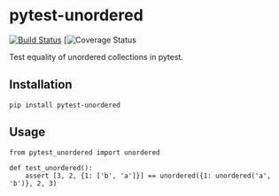 # pytest-unordered

[![Build Status](https://travis-ci.org/utapyngo/pytest-unordered.svg?branch=master)](https://travis-ci.org/utapyngo/pytest-unordered)
[![Coverage Status]([![codecov](https://codecov.io/gh/utapyngo/pytest-unordered/branch/master/graph/badge.svg)](https://codecov.io/gh/utapyngo/pytest-unordered))

Test equality of unordered collections in pytest.

## Installation

    pip install pytest-unordered
    

## Usage

    from pytest_unordered import unordered
    
    def test_unordered():
        assert [3, 2, {1: ['b', 'a']}] == unordered({1: unordered('a', 'b')}, 2, 3)

